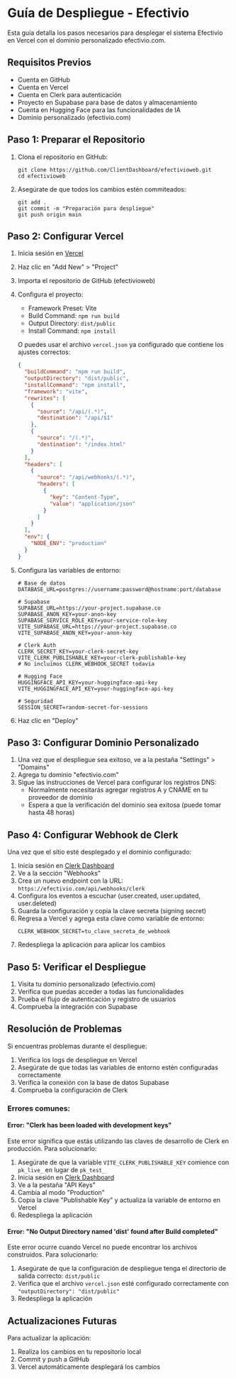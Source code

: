 # Guía de Despliegue - Efectivio

Esta guía detalla los pasos necesarios para desplegar el sistema Efectivio en Vercel con el dominio personalizado efectivio.com.

## Requisitos Previos

- Cuenta en GitHub
- Cuenta en Vercel
- Cuenta en Clerk para autenticación
- Proyecto en Supabase para base de datos y almacenamiento
- Cuenta en Hugging Face para las funcionalidades de IA
- Dominio personalizado (efectivio.com)

## Paso 1: Preparar el Repositorio

1. Clona el repositorio en GitHub:
   ```
   git clone https://github.com/ClientDashboard/efectivioweb.git
   cd efectivioweb
   ```

2. Asegúrate de que todos los cambios estén commiteados:
   ```
   git add .
   git commit -m "Preparación para despliegue"
   git push origin main
   ```

## Paso 2: Configurar Vercel

1. Inicia sesión en [Vercel](https://vercel.com)
2. Haz clic en "Add New" > "Project"
3. Importa el repositorio de GitHub (efectivioweb)
4. Configura el proyecto:
   - Framework Preset: Vite
   - Build Command: `npm run build`
   - Output Directory: `dist/public`
   - Install Command: `npm install`

   O puedes usar el archivo `vercel.json` ya configurado que contiene los ajustes correctos:
   ```json
   {
     "buildCommand": "npm run build",
     "outputDirectory": "dist/public",
     "installCommand": "npm install",
     "framework": "vite",
     "rewrites": [
       {
         "source": "/api/(.*)",
         "destination": "/api/$1"
       },
       {
         "source": "/(.*)",
         "destination": "/index.html"
       }
     ],
     "headers": [
       {
         "source": "/api/webhooks/(.*)",
         "headers": [
           {
             "key": "Content-Type",
             "value": "application/json"
           }
         ]
       }
     ],
     "env": {
       "NODE_ENV": "production"
     }
   }
   ```

5. Configura las variables de entorno:

   ```
   # Base de datos
   DATABASE_URL=postgres://username:password@hostname:port/database

   # Supabase 
   SUPABASE_URL=https://your-project.supabase.co
   SUPABASE_ANON_KEY=your-anon-key
   SUPABASE_SERVICE_ROLE_KEY=your-service-role-key
   VITE_SUPABASE_URL=https://your-project.supabase.co
   VITE_SUPABASE_ANON_KEY=your-anon-key

   # Clerk Auth
   CLERK_SECRET_KEY=your-clerk-secret-key
   VITE_CLERK_PUBLISHABLE_KEY=your-clerk-publishable-key
   # No incluimos CLERK_WEBHOOK_SECRET todavía

   # Hugging Face
   HUGGINGFACE_API_KEY=your-huggingface-api-key
   VITE_HUGGINGFACE_API_KEY=your-huggingface-api-key

   # Seguridad
   SESSION_SECRET=random-secret-for-sessions
   ```

6. Haz clic en "Deploy"

## Paso 3: Configurar Dominio Personalizado

1. Una vez que el despliegue sea exitoso, ve a la pestaña "Settings" > "Domains"
2. Agrega tu dominio "efectivio.com"
3. Sigue las instrucciones de Vercel para configurar los registros DNS:
   - Normalmente necesitarás agregar registros A y CNAME en tu proveedor de dominio
   - Espera a que la verificación del dominio sea exitosa (puede tomar hasta 48 horas)

## Paso 4: Configurar Webhook de Clerk

Una vez que el sitio esté desplegado y el dominio configurado:

1. Inicia sesión en [Clerk Dashboard](https://dashboard.clerk.dev)
2. Ve a la sección "Webhooks"
3. Crea un nuevo endpoint con la URL: `https://efectivio.com/api/webhooks/clerk`
4. Configura los eventos a escuchar (user.created, user.updated, user.deleted)
5. Guarda la configuración y copia la clave secreta (signing secret)
6. Regresa a Vercel y agrega esta clave como variable de entorno:
   ```
   CLERK_WEBHOOK_SECRET=tu_clave_secreta_de_webhook
   ```
7. Redespliega la aplicación para aplicar los cambios

## Paso 5: Verificar el Despliegue

1. Visita tu dominio personalizado (efectivio.com)
2. Verifica que puedas acceder a todas las funcionalidades
3. Prueba el flujo de autenticación y registro de usuarios
4. Comprueba la integración con Supabase

## Resolución de Problemas

Si encuentras problemas durante el despliegue:

1. Verifica los logs de despliegue en Vercel
2. Asegúrate de que todas las variables de entorno estén configuradas correctamente
3. Verifica la conexión con la base de datos Supabase
4. Comprueba la configuración de Clerk

### Errores comunes:

#### Error: "Clerk has been loaded with development keys"
Este error significa que estás utilizando las claves de desarrollo de Clerk en producción. Para solucionarlo:

1. Asegúrate de que la variable `VITE_CLERK_PUBLISHABLE_KEY` comience con `pk_live_` en lugar de `pk_test_`
2. Inicia sesión en [Clerk Dashboard](https://dashboard.clerk.dev)
3. Ve a la pestaña "API Keys"
4. Cambia al modo "Production"
5. Copia la clave "Publishable Key" y actualiza la variable de entorno en Vercel
6. Redespliega la aplicación

#### Error: "No Output Directory named 'dist' found after Build completed"
Este error ocurre cuando Vercel no puede encontrar los archivos construidos. Para solucionarlo:

1. Asegúrate de que la configuración de despliegue tenga el directorio de salida correcto: `dist/public`
2. Verifica que el archivo `vercel.json` esté configurado correctamente con `"outputDirectory": "dist/public"`
3. Redespliega la aplicación

## Actualizaciones Futuras

Para actualizar la aplicación:

1. Realiza los cambios en tu repositorio local
2. Commit y push a GitHub
3. Vercel automáticamente desplegará los cambios